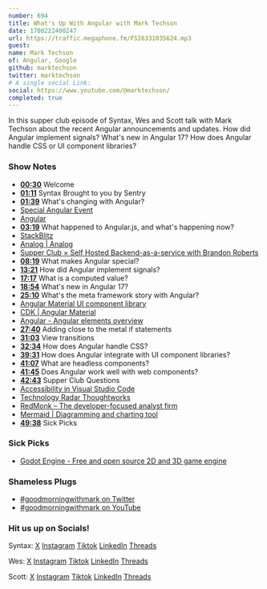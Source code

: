 ```yaml
---
number: 694
title: What's Up With Angular with Mark Techson
date: 1700222400247
url: https://traffic.megaphone.fm/FSI6331035624.mp3
guest: 
name: Mark Techson
of: Angular, Google
github: marktechson
twitter: marktechson
# A single social Link: 
social: https://www.youtube.com/@marktechson/
completed: true
---
```


In this supper club episode of Syntax, Wes and Scott talk with Mark Techson about the recent Angular announcements and updates. How did Angular implement signals? What's new in Angular 17? How does Angular handle CSS or UI component libraries?

### Show Notes

- **[00:30](#t=00:30)** Welcome
- **[01:11](#t=01:11)** Syntax Brought to you by Sentry
- **[01:39](#t=01:39)** What's changing with Angular?
- [Special Angular Event](https://www.youtube.com/watch?v=Wq6GpTZ7AX0)
- [Angular](https://angular.dev/)
- **[03:19](#t=03:19)** What happened to Angular.js, and what's happening now?
- [StackBlitz](https://stackblitz.com/)
- [Analog | Analog](https://analogjs.org/)
- [Supper Club × Self Hosted Backend-as-a-service with Brandon Roberts](https://syntax.fm/*how/502/supper-club-self-hosted-backend-as-a-service-with-brandon-roberts)
- **[08:19](#t=08:19)** What makes Angular special?
- **[13:21](#t=13:21)** How did Angular implement signals?
- **[17:17](#t=17:17)** What is a computed value?
- **[18:54](#t=18:54)** What's new in Angular 17?
- **[25:10](#t=25:10)** What's the meta framework story with Angular?
- [Angular Material UI component library](https://material.angular.io/)
- [CDK | Angular Material](https://material.angular.io/cdk/categories)
- [Angular - Angular elements overview](https://angular.io/guide/elements)
- **[27:40](#t=27:40)** Adding close to the metal if statements
- **[31:03](#t=31:03)** View transitions
- **[32:34](#t=32:34)** How does Angular handle CSS?
- **[39:31](#t=39:31)** How does Angular integrate with UI component libraries?
- **[41:07](#t=41:07)** What are headless components?
- **[41:45](#t=41:45)** Does Angular work well with web components?
- **[42:43](#t=42:43)** Supper Club Questions
- [Accessibility in Visual Studio Code](https://code.visualstudio.com/docs/editor/*ccessibility#:~:text=level%20by%2020%25.-,High%20Contrast%20theme,*elect%20the%20High%20Contrast%20theme.)
- [Technology Radar Thoughtworks](https://www.thoughtworks.com/en-ca/radar)
- [RedMonk – The developer-focused analyst firm](https://redmonk.com/)
- [Mermaid | Diagramming and charting tool](https://mermaid.js.org/)
- **[49:38](#t=49:38)** Sick Picks

### Sick Picks

- [Godot Engine - Free and open source 2D and 3D game engine](https://godotengine.org/)

### Shameless Plugs

- [#goodmorningwithmark on Twitter](https://twitter.com/search?q=%23goodmorningwithmark&src=typed_query)
- [#goodmorningwithmark on YouTube](https://www.youtube.com/results?search_query=%23goodmorningwithmark)

### Hit us up on Socials!

Syntax: [X](https://twitter.com/syntaxfm) [Instagram](https://www.instagram.com/syntax_fm/) [Tiktok](https://www.tiktok.com/@syntaxfm) [LinkedIn](https://www.linkedin.com/company/96077407/admin/feed/posts/) [Threads](https://www.threads.net/@syntax_fm)

Wes: [X](https://twitter.com/wesbos) [Instagram](https://www.instagram.com/wesbos/) [Tiktok](https://www.tiktok.com/@wesbos) [LinkedIn](https://www.linkedin.com/in/wesbos/) [Threads](https://www.threads.net/@wesbos)

Scott: [X](https://twitter.com/stolinski) [Instagram](https://www.instagram.com/stolinski/) [Tiktok](https://www.tiktok.com/@stolinski) [LinkedIn](https://www.linkedin.com/in/stolinski/) [Threads](https://www.threads.net/@stolinski)
